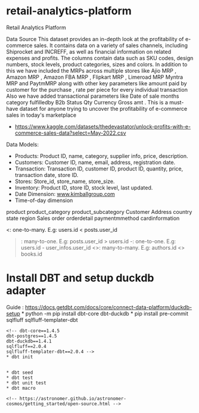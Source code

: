 # retail-analytics-platform
Retail Analytics Platform 


Data Source
This dataset provides an in-depth look at the profitability of e-commerce sales. It contains data on a variety of sales channels, including Shiprocket and INCREFF, as well as financial information on related expenses and profits. The columns contain data such as SKU codes, design numbers, stock levels, product categories, sizes and colors. In addition to this we have included the MRPs across multiple stores like Ajio MRP , Amazon MRP , Amazon FBA MRP , Flipkart MRP , Limeroad MRP Myntra MRP and PaytmMRP along with other key parameters like amount paid by customer for the purchase , rate per piece for every individual transaction Also we have added transactional parameters like Date of sale months category fulfilledby B2b Status Qty Currency Gross amt . This is a must-have dataset for anyone trying to uncover the profitability of e-commerce sales in today's marketplace

* https://www.kaggle.com/datasets/thedevastator/unlock-profits-with-e-commerce-sales-data?select=May-2022.csv

Data Models:
* Products: Product ID, name, category, supplier info, price, description.
* Customers: Customer ID, name, email, address, registration date.
* Transaction: Transaction ID, customer ID, product ID, quantity, price, transaction date, store ID.
* Stores: Store_id, store_name, store_size.
* Inventory: Product ID, store ID, stock level, last updated.
* Date Dimension: www.kimballgroup.com
* Time-of-day dimension

<!-- https://docs.getdbt.com/blog/kimball-dimensional-model -->

product
product_category
product_subcategory
Customer
Address
country
state
region
Sales
order
orderdetail
paymentmmethod
cardinformation


<: one-to-many. E.g: users.id < posts.user_id
>: many-to-one. E.g: posts.user_id > users.id
-: one-to-one. E.g: users.id - user_infos.user_id
<>: many-to-many. E.g: authors.id <> books.id



# Install DBT and setup duckdb adapter
Guide : https://docs.getdbt.com/docs/core/connect-data-platform/duckdb-setup
    * python -m pip install dbt-core dbt-duckdb
    * pip install pre-commit sqlfluff sqlfluff-templater-dbt

    <!-- dbt-core==1.4.5
    dbt-postgres==1.4.5
    dbt-duckdb==1.4.1
    sqlfluff==2.0.4
    sqlfluff-templater-dbt==2.0.4 -->
    * dbt init


    * dbt seed
    * dbt test
    * dbt unit test
    * dbt macro

    <!-- https://astronomer.github.io/astronomer-cosmos/getting_started/open-source.html -->